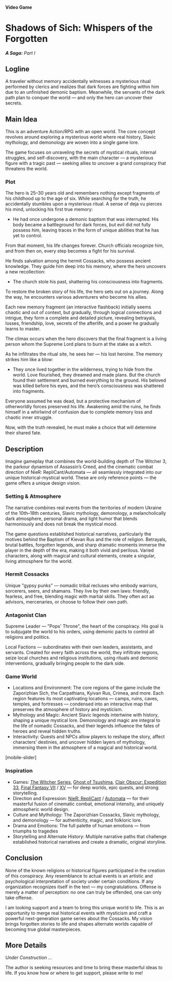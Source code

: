#### Video Game

# Shadows of Sich: Whispers of the Forgotten

***A Saga:** Part I*

## Logline

A traveler without memory accidentally witnesses a mysterious ritual performed by clerics and realizes that dark forces are fighting within him due to an unfinished demonic baptism. Meanwhile, the servants of the dark path plan to conquer the world — and only the hero can uncover their secrets.

## Main Idea

This is an adventure Action/RPG with an open world. The core concept revolves around exploring a mysterious world where real history, Slavic mythology, and demonology are woven into a single game lore.

The game focuses on unraveling the secrets of mystical rituals, internal struggles, and self-discovery, with the main character — a mysterious figure with a tragic past — seeking allies to uncover a grand conspiracy that threatens the world.

### Plot

The hero is 25–30 years old and remembers nothing except fragments of his childhood up to the age of six. While searching for the truth, he accidentally stumbles upon a mysterious ritual. A sense of deja vu pierces his mind, unlocking his first true memory:

- He had once undergone a demonic baptism that was interrupted. His body became a battleground for dark forces, but evil did not fully possess him, leaving traces in the form of unique abilities that he has yet to control.

From that moment, his life changes forever. Church officials recognize him, and from then on, every step becomes a fight for his survival.

He finds salvation among the hermit Cossacks, who possess ancient knowledge. They guide him deep into his memory, where the hero uncovers a new recollection:

- The church stole his past, shattering his consciousness into fragments.

To restore the broken story of his life, the hero sets out on a journey. Along the way, he encounters various adventurers who become his allies.

Each new memory fragment (an interactive flashback) initially seems chaotic and out of context, but gradually, through logical connections and intrigue, they form a complete and detailed picture, revealing betrayals, losses, friendship, love, secrets of the afterlife, and a power he gradually learns to master.

The climax occurs when the hero discovers that the final fragment is a living person whom the Supreme Lord plans to burn at the stake as a witch.

As he infiltrates the ritual site, he sees her — his lost heroine. The memory strikes him like a blow:

- They once lived together in the wilderness, trying to hide from the world. Love flourished, they dreamed and made plans. But the church found their settlement and burned everything to the ground. His beloved was killed before his eyes, and the hero’s consciousness was shattered into fragments.

Everyone assumed he was dead, but a protective mechanism of otherworldly forces preserved his life. Awakening amid the ruins, he finds himself in a whirlwind of confusion due to complete memory loss and chaotic inner struggle.

Now, with the truth revealed, he must make a choice that will determine their shared fate.

## Description

Imagine gameplay that combines the world-building depth of The Witcher 3, the parkour dynamism of Assassin’s Creed, and the cinematic combat direction of NieR: RepliCant/Automata — all seamlessly integrated into our unique historical-mystical world. These are only reference points — the game offers a unique design vision.

### Setting & Atmosphere

The narrative combines real events from the territories of modern Ukraine of the 10th–18th centuries, Slavic mythology, demonology, a melancholically dark atmosphere, personal drama, and light humor that blends harmoniously and does not break the mystical mood.

The game questions established historical narratives, particularly the motives behind the Baptism of Kievan Rus and the role of religion. Betrayals, brutal battles, forgotten legends, and sharp dramatic moments immerse the player in the depth of the era, making it both vivid and perilous. Varied characters, along with magical and cultural elements, create a singular, living atmosphere for the world.

### Hermit Cossacks

Unique "gypsy punks" — nomadic tribal recluses who embody warriors, sorcerers, seers, and shamans. They live by their own laws: friendly, fearless, and free, blending magic with martial skills. They often act as advisors, mercenaries, or choose to follow their own path.

### Antagonist Clan

Supreme Leader — "Pops' Throne", the heart of the conspiracy. His goal is to subjugate the world to his orders, using demonic pacts to control all religions and politics.

Local Factions — subordinates with their own leaders, assistants, and servants. Created for every faith across the world, they infiltrate regions, seize local churches and religious institutions, using rituals and demonic interventions, gradually bringing people to the dark side.

### Game World

- Locations and Environment: The core regions of the game include the Zaporizhian Sich, the Carpathians, Kyivan Rus, Crimea, and more. Each region features its most captivating locations — camps, ruins, caves, temples, and fortresses — condensed into an interactive map that preserves the atmosphere of history and mysticism.
- Mythology and Magic: Ancient Slavic legends intertwine with history, shaping a unique mystical lore. Demonology and magic are integral to the life of nomadic Cossacks, and their legends influence the fates of heroes and reveal hidden truths.
- Interactivity: Quests and NPCs allow players to reshape the story, affect characters’ destinies, and uncover hidden layers of mythology, immersing them in the atmosphere of a magical and historical world.

[mobile-slider]

### Inspiration

- Games: [The Witcher Series](https://www.thewitcher.com/ua/en/), [Ghost of Tsushima](https://store.steampowered.com/app/2215430/Ghost_of_Tsushima_DIRECTORS_CUT/), [Clair Obscur: Expedition 33](https://www.expedition33.com/), [Final Fantasy VII](https://store.steampowered.com/app/1462040/FINAL_FANTASY_VII_REMAKE_INTERGRADE/) / [XV](https://store.steampowered.com/app/637650/FINAL_FANTASY_XV_WINDOWS_EDITION/) — for deep worlds, epic quests, and strong storytelling.
- Direction and Expression: [NieR: RepliCant](https://store.steampowered.com/app/1113560/NieR_Replicant_ver122474487139/) / [Automata](https://store.steampowered.com/app/524220/NieRAutomata/) — for their masterful fusion of cinematic combat, emotional intensity, and uniquely atmospheric world design.
- Culture and Mythology: The Zaporizhian Cossacks, Slavic mythology, and demonology — for authenticity, magic, and folkloric lore.
- Drama and Emotions: The full palette of human emotions — from triumphs to tragedies
- Storytelling and Alternate History: Multiple narrative paths that challenge established historical narratives and create a dramatic, original storyline.

## Conclusion

None of the known religions or historical figures participated in the creation of this conspiracy. Any resemblance to actual events is an artistic and psychological interpretation of society under certain conditions. If any organization recognizes itself in the text — my congratulations. Offense is merely a matter of perception: no one can truly be offended, one can only take offense.

I am looking support and a team to bring this unique world to life. This is an opportunity to merge real historical events with mysticism and craft a powerful next-generation game series about the Cossacks. My vision brings forgotten stories to life and shapes alternate worlds capable of becoming true global masterpieces.

## More Details

*Under Construction …*

The author is seeking resources and time to bring these masterful ideas to life. If you know how or where to get support, please write to me!